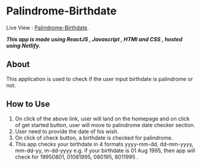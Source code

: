 # Palindrome-Birthdate

Live View : [Palindrome-Birthdate](https://palindrome-birthdate.netlify.app/).

__*This app is made using ReactJS , Javascript , HTMl and CSS , hosted using Netlify.*__

## About 

This application is used to check if the user input birthdate is palindrome or not.

## How to Use

1. On click of the above link, user will land on the homepage and on click of get started button, user will move to palindrome date checker section.
2. User need to provide the date of his wish.
3. On click of check button, a birthdate is checked for palindrome.
4. This app checks your birthdate in 4 formats yyyy-mm-dd, dd-mm-yyyy, mm-dd-yy, m-dd-yyyy e.g. if your birthdate is 01 Aug 1995, then app will check for 19950801, 01081995, 080195, 8011995 .







